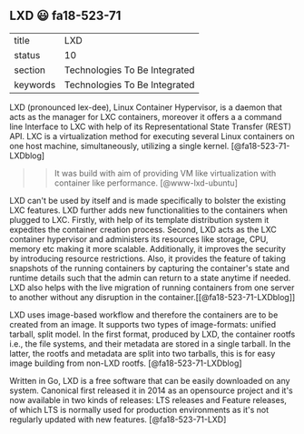 ## LXD :smiley: fa18-523-71


|          |                               |
| -------- | ----------------------------- |
| title    | LXD                           | 
| status   | 10                            |
| section  | Technologies To Be Integrated |
| keywords | Technologies To Be Integrated |

LXD (pronounced lex-dee), Linux Container Hypervisor, is a daemon that acts as the manager for LXC containers, moreover it offers a a command line Interface to LXC with help of its Representational State Transfer (REST) API.  LXC is a virtualization method for executing several Linux containers on one host machine, simultaneously, utilizing a single kernel. [@fa18-523-71-LXDblog]

>> It was build with aim of providing VM like virtualization with container like performance. [@www-lxd-ubuntu]

LXD can't be used by itself and is made specifically to bolster the existing LXC features. LXD further adds new functionalities to the containers when plugged to LXC. Firstly, with help of its template distribution system it expedites the container creation process. Second, LXD acts as the LXC container hypervisor and administers its resources like storage, CPU, memory etc making it more scalable. Additionally, it improves the security by introducing resource restrictions. Also, it provides the feature of taking snapshots of the running containers by capturing the container's state and runtime details such that the admin can return to a state anytime if needed. LXD also helps with the live migration of running containers from one server to another without any disruption in the container.[[@fa18-523-71-LXDblog]]

LXD uses image-based workflow and therefore the containers are to be created from an image. It supports two types of image-formats: unified tarball, split model.  In the first format, produced by LXD,   the container rootfs i.e., the file systems, and their metadata are stored in a single tarball. In the latter, the rootfs and metadata are split into two tarballs, this is for easy image building from non-LXD rootfs. [@fa18-523-71-LXDblog]

Written in Go, LXD is a free software that can be easily downloaded on any system. Canonical first released it in 2014 as an opensource project and it's now available in two kinds of releases: LTS releases and Feature releases, of which LTS is normally used for production environments as it's not regularly updated with new features. [@fa18-523-71-LXD]
